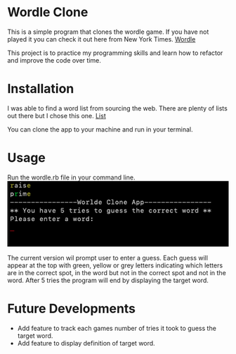 # Wordle Clone

This is a simple program that clones the wordle game. If you have not played it you can check it out here from New York Times.
[Wordle](https://www.nytimes.com/games/wordle/index.html)

This project is to practice my programming skills and learn how to refactor and improve the code over time.

# Installation

I was able to find a word list from sourcing the web. There are plenty of lists out there but I chose this one.
[List](https://gist.github.com/scholtes/94f3c0303ba6a7768b47583aff36654d)

You can clone the app to your machine and run in your terminal.

# Usage

Run the wordle.rb file in your command line.
![Alt text](images/Screen%20Shot%202023-04-20%20at%207.36.23%20PM.png)

The current version wil prompt user to enter a guess. Each guess will appear at the top with green, yellow or grey letters indicating which letters are in the correct spot, in the word but not in the correct spot and not in the word. After 5 tries the program will end by displaying the target word.

# Future Developments

- Add feature to track each games number of tries it took to guess the target word.
- Add feature to display definition of target word.
